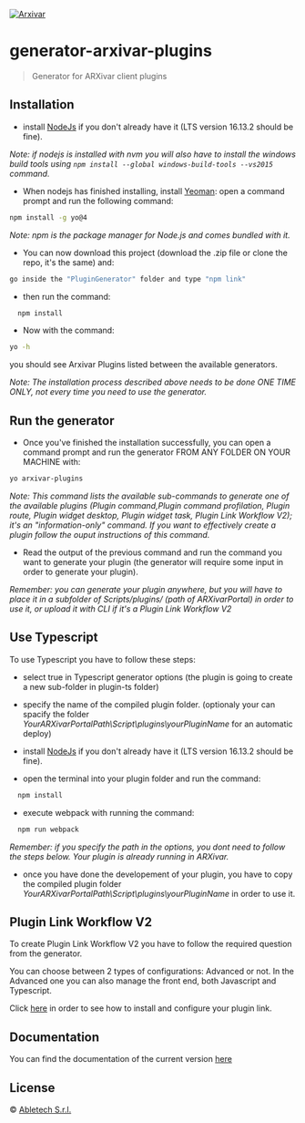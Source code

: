 [![Arxivar](http://portal.arxivar.it/download/resources/loghi/Logo-ARXivar_orizzontale-nero.png)](http://www.arxivar.it/)

# generator-arxivar-plugins

> Generator for ARXivar client plugins

## Installation

- install [NodeJs](https://nodejs.org/en/) if you don't already have it (LTS version 16.13.2 should be fine).

_Note: if nodejs is installed with nvm you will also have to install the windows build tools using `npm install --global windows-build-tools --vs2015` command._

- When nodejs has finished installing, install [Yeoman](http://yeoman.io): open a command prompt and run the following command:

```bash
npm install -g yo@4
```

_Note: npm is the package manager for Node.js and comes bundled with it._

- You can now download this project (download the .zip file or clone the repo, it's the same) and:

```bash
go inside the "PluginGenerator" folder and type "npm link"
```

- then run the command:

```bash
  npm install
```

- Now with the command:

```bash
yo -h
```

you should see Arxivar Plugins listed between the available generators.

_Note: The installation process described above needs to be done *ONE TIME ONLY*, not every time you need to use the generator._

## Run the generator

- Once you've finished the installation successfully, you can open a command prompt and run the generator FROM ANY FOLDER ON YOUR MACHINE with:

```bash
yo arxivar-plugins
```

_Note: This command lists the available sub-commands to generate one of the available plugins (Plugin command,Plugin command profilation, Plugin route, Plugin widget desktop, Plugin widget task, Plugin Link Workflow V2); it's an "information-only" command. If you want to effectively create a plugin follow the ouput instructions of this command._

- Read the output of the previous command and run the command you want to generate your plugin (the generator will require some input in order to generate your plugin).

_Remember: you can generate your plugin anywhere, but you will have to place it in a subfolder of Scripts/plugins/ (path of ARXivarPortal) in order to use it, or upload it with CLI if it's a Plugin Link Workflow V2_


## Use Typescript

To use Typescript you have to follow these steps:

- select true in Typescript generator options (the plugin is going to create a new sub-folder in plugin-ts folder)

- specify the name of the compiled plugin folder. (optionaly your can spacify the folder _YourARXivarPortalPath\Script\plugins\yourPluginName_ for an automatic deploy)
  
- install [NodeJs](https://nodejs.org/en/) if you don't already have it (LTS version 16.13.2 should be fine).

- open the terminal into your plugin folder and run the command:

```bash
  npm install
```

- execute webpack with running the command:

```bash
  npm run webpack
```

_Remember: if you specify the path in the options, you dont need to follow the steps below. Your plugin is already running in ARXivar._

- once you have done the developement of your plugin, you have to copy the compiled plugin folder  _YourARXivarPortalPath\Script\plugins\yourPluginName_ in order to use it.


## Plugin Link Workflow V2

To create Plugin Link Workflow V2 you have to follow the required question from the generator.

You can choose between 2 types of configurations: Advanced or not. In the Advanced one you can also manage the front end, both Javascript and Typescript.

Click [here](https://github.com/Arxivar/SamplePlugins/tree/master/LinkWorkflowV2/) in order to see how to install and configure your plugin link. 

## Documentation

You can find the documentation of the current version [here](docs/README.md)

## License

© [Abletech S.r.l.](http://www.arxivar.it/)
